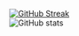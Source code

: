 
[![GitHub Streak](https://github-readme-streak-stats.herokuapp.com/?user=Mandofskii&theme=radical&hide_border=true)](https://git.io/streak-stats)
</br>
![GitHub stats](https://github-readme-stats.vercel.app/api?username=Mandofskii&show_icons=true&theme=radical&hide_border=true&count_private=true)
